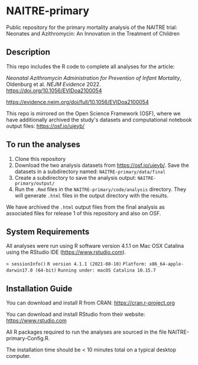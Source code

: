 # NAITRE-primary

Public repository for the primary mortality analysis of the NAITRE trial: Neonates and Azithromycin: An Innovation in the Treatment of Children

## Description

This repo includes the R code to complete all analyses for the article:

_Neonatal Azithromycin Administration for Prevention of Infant Mortality_, Oldenburg et al. _NEJM Evidence_ 2022. https://doi.org/10.1056/EVIDoa2100054

https://evidence.nejm.org/doi/full/10.1056/EVIDoa2100054 

This repo is mirrored on the Open Science Framework (OSF), where we have additionally archived the study's datasets and computational notebook output files: https://osf.io/ujeyb/

## To run the analyses

1. Clone this repository
2. Download the two analysis datasets from https://osf.io/ujeyb/. Save the datasets in a subdirectory named: `NAITRE-primary/data/final` 
3. Create a subdirectory to save the analysis output: `NAITRE-primary/output/`
4. Run the `.Rmd` files in the  `NAITRE-primary/code/analysis` directory.  They will generate `.html` files in the output directory with the results.

We have archived the `.html` output files from the final analysis as associated files for release 1 of this repository and also on OSF.

## System Requirements

All analyses were run using R software version 4.1.1 on Mac OSX Catalina using the RStudio IDE (https://www.rstudio.com).

```> sessionInfo()```
```R version 4.1.1 (2021-08-10)```
```Platform: x86_64-apple-darwin17.0 (64-bit)```
```Running under: macOS Catalina 10.15.7```

## Installation Guide

You can download and install R from CRAN: https://cran.r-project.org

You can download and install RStudio from their website: https://www.rstudio.com

All R packages required to run the analyses are sourced in the file NAITRE-primary-Config.R.

The installation time should be < 10 minutes total on a typical desktop computer.
